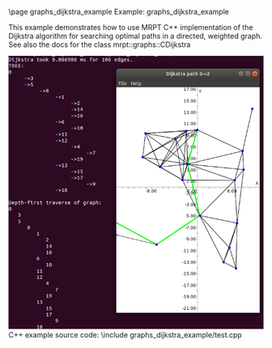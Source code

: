 \page graphs_dijkstra_example Example: graphs_dijkstra_example

This example demonstrates how to use MRPT C++ implementation of the
Dijkstra algorithm for searching optimal paths in a directed, weighted graph.
See also the docs for the class mrpt::graphs::CDijkstra


![graphs_dijkstra_example screenshot](doc/source/images/graphs_dijkstra_example_screenshot.png)
C++ example source code:
\include graphs_dijkstra_example/test.cpp
